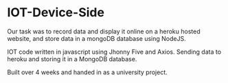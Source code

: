 # IOT-Device-Side
Our task was to record data and display it online on a heroku hosted website, and store data in a mongoDB database using NodeJS.

IOT code written in javascript using Jhonny Five and Axios.
Sending data to heroku and storing it in a MongoDB database.

Built over 4 weeks and handed in as a university project.
